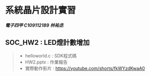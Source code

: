 # 系統晶片設計實習
***電子四甲 C109112189 林祐丞***
## SOC_HW2 : LED燈計數增加
> - helloworld.c : SDK程式碼
> - HW2.pptx : 作業報告
> - 實際動作影片 : https://youtube.com/shorts/fkWYzdKwaA0
